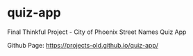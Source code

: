 # quiz-app
Final Thinkful Project - City of Phoenix Street Names Quiz App

Github Page: https://projects-old.github.io/quiz-app/
